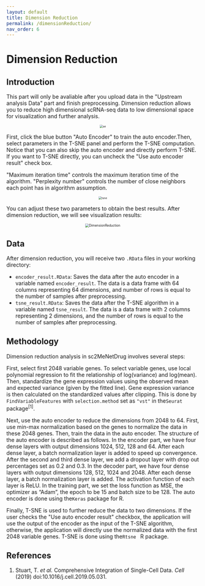 ```yaml
---
layout: default
title: Dimension Reduction
permalink: /dimensionReduction/
nav_order: 6
---
```


# Dimension Reduction

## Introduction

This part will only be avaliable after you upload data in the "Upstream analysis Data" part and finish preprocessing. Dimension reduction allows you to reduce high dimensional scRNA-seq data to low dimensional space for visualization and further analysis.

<p align="center">
  <img src="../pic/ae.png" alt="ae" style="zoom:50%;" />
  </p>

First, click the blue button "Auto Encoder" to train the auto encoder.Then, select parameters in the T-SNE panel and perform the T-SNE computation. Notice that you can also skip the auto encoder and directly perform T-SNE. If you want to T-SNE directly, you can uncheck the "Use auto encoder result" check box.

"Maximum iteration time" controls the maximum iteration time of the algorithm. "Perplexity number" controls the number of close neighbors each point has in algorithm assumption. 

<p align="center"><img src="../pic/tsne.png" alt="tsne" style="zoom:50%;" /></p>

You can adjust these two parameters to obtain the best results. After dimension reduction, we will see visualization results:

<p align="center"><img src="../pic/dimensionReduction.png" alt="DimensionReduction" style="zoom:60%;" /></p>

## Data

After dimension reduction, you will receive two `.RData` files in your working directory:

* `encoder_result.RData`: Saves the data after the auto encoder in a variable named `encoder_result`. The data is a data frame with 64 columns representing 64 dimensions, and number of rows is equal to the number of samples after preprocessing.
* `tsne_result.RData`: Saves the data after the T-SNE algorithm in a variable named  `tsne_result`.  The data is a data frame with 2 columns representing 2 dimensions, and the number of rows is equal to the number of samples after preprocessing.

## Methodology

Dimension reduction analysis in sc2MeNetDrug involves several steps:

First, select first 2048 variable genes. To select variable genes, use local polynomial regression to fit the relationship of log(variance) and log(mean). Then, standardize the gene expression values using the observed mean and expected variance (given by the fitted line). Gene expression variance is then calculated on the standardized values after clipping. This is done by `FindVariableFeatures` with `selection.method` set as `"vst"` in the`Seurat` package<sup>[1]</sup>.

Next, use the auto encoder to reduce the dimensions from 2048 to 64. First, use min-max normalization based on the genes to normalize the data in these 2048 genes. Then, train the data in the auto encoder. The structure of the auto encoder is described as follows. In the encoder part, we have four dense layers with output dimensions 1024, 512, 128 and 64. After each dense layer, a batch normalization layer is added to speed up convergence. After the second and third dense layer, we add a dropout layer with drop out percentages set as 0.2 and 0.3. In the decoder part, we have four dense layers with output dimensions 128, 512, 1024 and 2048. After each dense layer, a batch normalization layer is added. The activation function of each layer is ReLU. In the training part, we set the loss function as MSE, the optimizer as “Adam”, the epoch to be 15 and batch size to be 128. The auto encoder is done using the`Keras` package for R.

Finally, T-SNE is used to further reduce the data to two dimensions. If the user checks the "Use auto encoder result" checkbox, the application will use the output of the encoder as the input of the T-SNE algorithm, otherwise, the application will directly use the normalized data with the first 2048 variable genes. T-SNE is done using the`Rtsne ` R package.



## References

1. Stuart, T. *et al.* Comprehensive Integration of Single-Cell Data. *Cell* (2019) doi:10.1016/j.cell.2019.05.031.




